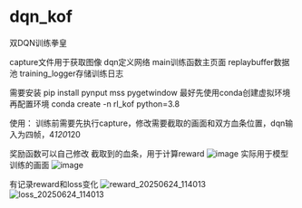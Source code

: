 # dqn_kof
双DQN训练拳皇

capture文件用于获取图像
dqn定义网络
main训练函数主页面
replaybuffer数据池
training_logger存储训练日志

需要安装
pip install pynput mss pygetwindow
最好先使用conda创建虚拟环境再配置环境
conda create -n rl_kof python=3.8

使用：
训练前需要先执行capture，修改需要截取的画面和双方血条位置，dqn输入为四帧，4*120*120

奖励函数可以自己修改
截取到的血条，用于计算reward
![image](https://github.com/user-attachments/assets/102a168f-aa36-4829-8688-f0d47a8d070b)
实际用于模型训练的画面
![image](https://github.com/user-attachments/assets/c122c0de-2f53-47d1-ad82-590474068130)

有记录reward和loss变化
![reward_20250624_114013](https://github.com/user-attachments/assets/2a9de6da-112c-4971-87c7-f5275e282a07)
![loss_20250624_114013](https://github.com/user-attachments/assets/d8a4286c-50f4-4e3b-9cfa-9579e6febc33)
